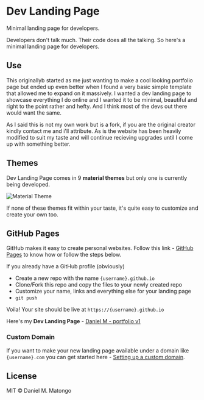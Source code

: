 # Dev Landing Page

Minimal landing page for developers.

Developers don't talk much. Their code does all the talking. So here's a minimal landing page for developers.

## Use

This originallyb started as me just wanting to make a cool looking portfolio page but ended up even better when I found a very basic simple template that allowed me to expand on it massively. I wanted a dev landing page to showcase everything I do online and I wanted it to be minimal, beautiful and right to the point rather and hefty. And I think most of the devs out there would want the same.

As I said this is not my own work but is a fork, if you are the original creator kindly contact me and i'll attribute. As is the website has been heavily modified to suit my taste and will continue recieving upgrades until I come up with something better.

## Themes

Dev Landing Page comes in 9 **material themes** but only one is currently being developed.

![Material Theme](https://i.ibb.co/GcR8GXC/2020-01-16-151204-1334x668-scrot.png)

If none of these themes fit within your taste, it's quite easy to customize and create your own too.

## GitHub Pages

GitHub makes it easy to create personal websites. Follow this link - [GitHub Pages](https://pages.github.com/) to know how or follow the steps below.

If you already have a GitHub profile (obviously)

* Create a new repo with the name `{username}.github.io`
* Clone/Fork this repo and copy the files to your newly created repo
* Customize your name, links and everything else for your landing page
* `git push`

Voila! Your site should be live at `https://{username}.github.io`

Here's my **Dev Landing Page** - [Daniel M - portfolio v1](https://danielm.pw)

### Custom Domain

If you want to make your new landing page available under a domain like `{username}.com` you can get started here - [Setting up a custom domain](https://help.github.com/articles/quick-start-setting-up-a-custom-domain/).

## License

MIT © Daniel M. Matongo
